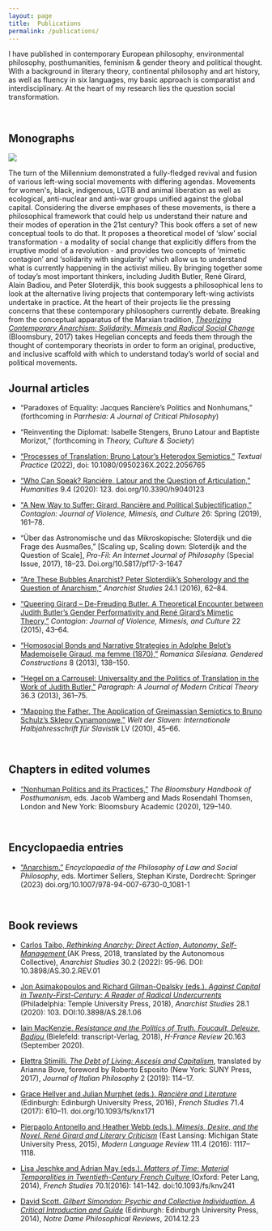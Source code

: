 ```yaml
---
layout: page
title:  Publications
permalink: /publications/
---
```


<base target="_blank">
<p>I have published in contemporary European philosophy, environmental philosophy, posthumanities, feminism & gender theory and political thought. With a background in literary theory, continental philosophy and art history, as well as fluency in six languages, my basic approach is comparatist and interdisciplinary. At the heart of my research lies the question social transformation.</p>
<br>

  <h2>Monographs</h2>
  <div class="row">
    <div class="col-sm-12">
    <img class="pub-img" src="../images/theorizing_contemporary_anarchism.png"/>
    <p>
The turn of the Millennium demonstrated a fully-fledged revival and fusion of various left-wing social movements with differing agendas. Movements for women's, black, indigenous, LGTB and animal liberation as well as ecological, anti-nuclear and anti-war groups unified against the global capital. Considering the diverse emphases of these movements, is there a philosophical framework that could help us understand their nature and their modes of operation in the 21st century? This book offers a set of new conceptual tools to do that. It proposes a theoretical model of ‘slow’ social transformation - a modality of social change that explicitly differs from the irruptive model of a revolution - and provides two concepts of ‘mimetic contagion’ and ‘solidarity with singularity’ which allow us to understand what is currently happening in the activist milieu. By bringing together some of today’s most important thinkers, including Judith Butler, René Girard, Alain Badiou, and Peter Sloterdijk, this book suggests a philosophical lens to look at the alternative living projects that contemporary left-wing activists undertake in practice. At the heart of their projects lie the pressing concerns that these contemporary philosophers currently debate. Breaking from the conceptual apparatus of the Marxian tradition, <a href="https://www.bloomsbury.com/uk/theorizing-contemporary-anarchism-9781474276184/" target="_blank"><i>Theorizing Contemporary Anarchism: Solidarity, Mimesis and Radical Social Change</i></a> (Bloomsbury, 2017) takes Hegelian concepts and feeds them through the thought of contemporary theorists in order to form an original, productive, and inclusive scaffold with which to understand today’s world of social and political movements.
</p>
  </div>
</div>
  <h2>Journal articles</h2>
  
  
*  “Paradoxes of Equality: Jacques Rancière’s Politics and Nonhumans,” (forthcoming in *Parrhesia: A Journal of Critical Philosophy*)<br>
  
*  “Reinventing the Diplomat: Isabelle Stengers, Bruno Latour and Baptiste Morizot,” (forthcoming in *Theory, Culture & Society*)<br> 
  
*	[“Processes of Translation: Bruno Latour’s Heterodox Semiotics,”](https://www.tandfonline.com/doi/abs/10.1080/0950236X.2022.2056765) *Textual Practice* (2022), doi: 10.1080/0950236X.2022.2056765<br> 
  
*	<a href="../articles/Iwona Janicka_Who Can Speak?Ranciere, Latour and Articulation_Humanities_2020">“Who Can Speak? Rancière, Latour and the Question of Articulation,”<a/> *Humanities* 9.4 (2020): 123. doi.org/10.3390/h9040123<br>
  
*	<a href="../articles/Iwona Janicka_A New Way To Suffer_Contagion_2019">"A New Way to Suffer: Girard, Rancière and Political Subjectification,”<a/> *Contagion: Journal of Violence, Mimesis, and Culture* 26: Spring (2019), 161–78.<br>
  
*	“Über das Astronomische und das Mikroskopische: Sloterdijk und die Frage des Ausmaßes,” [Scaling up, Scaling down: Sloterdijk and the Question of Scale], *Pro-Fil: An Internet Journal of Philosophy* (Special Issue, 2017), 18–23. Doi.org/10.5817/pf17-3-1647<br> 
  
*	<a href="../articles/Iwona Janicka_Are These Bubbles Anarchist_Anarchist Studies 24.1._2016">“Are These Bubbles Anarchist? Peter Sloterdijk’s Spherology and the Question of Anarchism,”<a/> *Anarchist Studies* 24.1 (2016), 62–84.<br>
  
*	<a href="../articles/Iwona Janicka_Queering Girard, De-Freuding Butler_Contagion_2015">“Queering Girard – De-Freuding Butler. A Theoretical Encounter between Judith Butler’s Gender Performativity and René Girard’s Mimetic Theory,”<a/> *Contagion: Journal of Violence, Mimesis, and Culture* 22 (2015), 43–64.<br> 
  
*	<a href="../articles/Iwona Janicka_Homosocial bonds and narrative strategies_Romanica Silesiana_2013">“Homosocial Bonds and Narrative Strategies in Adolphe Belot’s Mademoiselle Giraud, ma femme (1870),”<a/> *Romanica Silesiana. Gendered Constructions* 8 (2013), 138–150.<br>
  
*	<a href="../articles/Iwona Janicka_Hegel on a Carrousel_Paragraph_ Nov 2013">“Hegel on a Carrousel: Universality and the Politics of Translation in the Work of Judith Butler,”<a/> *Paragraph: A Journal of Modern Critical Theory* 36.3 (2013), 361–75.<br>
  
*	<a href="../articles/Iwona Janicka_Mapping the Father_Greimas and Schulz_Welt der Slaven_2010">“Mapping the Father. The Application of Greimassian Semiotics to Bruno Schulz’s Sklepy Cynamonowe,”<a/> *Welt der Slaven: Internationale Halbjahresschrift für Slavistik* LV (2010), 45–66.<br> 

<br>

  <h2>Chapters in edited volumes</h2>
  
* <a href="../articles/Iwona Janicka_Nonhuman Politics and Its Practices_in The Bloomsbury Handbook of Posthumanism_ed. Wamberg and Thomsen_2020">“Nonhuman Politics and its Practices,”</a> *The Bloomsbury Handbook of Posthumanism*, eds. Jacob Wamberg and Mads Rosendahl Thomsen, London and New York: Bloomsbury Academic (2020), 129–140.<br>
  
  <br>

 <h2>Encyclopaedia entries</h2>
  
* [“Anarchism.”](https://link.springer.com/referenceworkentry/10.1007/978-94-007-6730-0_1081-1) *Encyclopaedia of the Philosophy of Law and Social Philosophy*, eds. Mortimer Sellers, Stephan Kirste, Dordrecht: Springer (2023) doi.org/10.1007/978-94-007-6730-0_1081-1<br>
<br>

 <h2>Book reviews</h2>

* <a href="../Review by Iwona Janicka_Carlos Taibo_Rethining Anarchy_Anarchist Studies 30.2_2022">Carlos Taibo, *Rethinking Anarchy: Direct Action, Autonomy, Self-Management* <a/>(AK Press, 2018, translated by the Autonomous Collective), *Anarchist Studies* 30.2 (2022): 95-96. DOI: 10.3898/AS.30.2.REV.01<br>

* <a href="../Review_Asimakopoulos and Gilman-Opalsky_Against Capital in the 21st century_by Iwona Janicka_Anarchist Studies_2020">Jon Asimakopoulos and Richard Gilman-Opalsky (eds.). *Against Capital in Twenty-First-Century: A Reader of Radical Undercurrents* <a/>(Philadelphia: Temple University Press, 2018), *Anarchist Studies* 28.1 (2020): 103. DOI:10.3898/AS.28.1.06<br>
 
* <a href="../Review of Iain MacKenzie_Resistance and the Politics of Truth_vol20no163_2020_Iwona Janicka">Iain MacKenzie. *Resistance and the Politics of Truth. Foucault, Deleuze, Badiou* <a/>(Bielefeld: transcript-Verlag, 2018), *H-France Review* 20.163 (September 2020).<br>

* <a href="../13. Iwona Janicka - Review of Stimilli, The Debt of the Living">Elettra Stimilli. *The Debt of Living: Ascesis and Capitalism*<a/>, translated by Arianna Bove, foreword by Roberto Esposito (New York: SUNY Press, 2017), *Journal of Italian Philosophy* 2 (2019): 114–17.<br>

* <a href="../Janicka_Ranciere and Literature_Review_French Studies">Grace Hellyer and Julian Murphet (eds.). *Rancière and Literature* <a/>(Edinburgh: Edinburgh University Press, 2016), *French Studies* 71.4 (2017): 610–11. doi.org/10.1093/fs/knx171<br>

* <a href="../MLA Review_Iwona Janicka_Mimesis, Desire and the Novel_111.4, 10. 2016">Pierpaolo Antonello and Heather Webb (eds.). *Mimesis, Desire, and the Novel. René Girard and Literary Criticism*<a/> (East Lansing: Michigan State University Press, 2015), *Modern Language Review* 111.4 (2016): 1117–1118.<br> 

* <a href="../Review_French Studies-2016-Janicka_Matters of Times">Lisa Jeschke and Adrian May (eds.). *Matters of Time: Material Temporalities in Twentieth-Century French Culture* <a/>(Oxford: Peter Lang, 2014), *French Studies* 70.1(2016): 141–142. doi:10.1093/fs/knv241<br>

* [David Scott. *Gilbert Simondon: Psychic and Collective Individuation. A Critical Introduction and Guide*](https://ndpr.nd.edu/reviews/gilbert-simondon-s-psychic-and-collective-individuation-a-critical-introduction-and-guide/) (Edinburgh: Edinburgh University Press, 2014), *Notre Dame Philosophical Reviews*, 2014.12.23<br>
